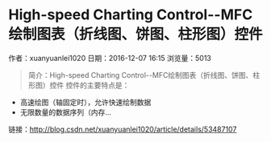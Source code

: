 # High-speed Charting Control--MFC绘制图表（折线图、饼图、柱形图）控件
作者：xuanyuanlei1020
日期：2016-12-07 16:15
浏览量：5013
> 简介：High-speed Charting Control--MFC绘制图表（折线图、饼图、柱形图）控件
控件的主要特点是：

 - 高速绘图（轴固定时），允许快速绘制数据
 - 无限数量的数据序列（内存...

 链接：http://blog.csdn.net/xuanyuanlei1020/article/details/53487107
